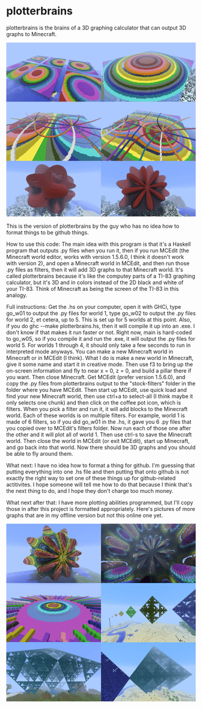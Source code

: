 # plotterbrains
plotterbrains is the brains of a 3D graphing calculator that can output 3D graphs to Minecraft.

![first 6 renders](https://github.com/Frungy/plotterbrains/blob/main/rendersfirst6small.jpg)

This is the version of plotterbrains by the guy who has no idea how to format things to be github things.

How to use this code:
The main idea with this program is that it's a Haskell program that outputs .py files when you run it, then if you run MCEdit (the Minecraft world editor, works with version 1.5.6.0, I think it doesn't work with version 2), and open a Minecraft world in MCEdit, and then run those .py files as filters, then it will add 3D graphs to that Minecraft world.  It's called plotterbrains because it's like the computey parts of a TI-83 graphing calculator, but it's 3D and in colors instead of the 2D black and white of your TI-83.  Think of Minecraft as being the screen of the TI-83 in this analogy.

Full instructions:
Get the .hs on your computer, open it with GHCi, type go_w01 to output the .py files for world 1, type go_w02 to output the .py files for world 2, et cetera, up to 5.  This is set up for 5 worlds at this point.  Also, if you do ghc --make plotterbrains.hs, then it will compile it up into an .exe.  I don't know if that makes it run faster or not.  Right now, main is hard-coded to go_w05, so if you compile it and run the .exe, it will output the .py files for world 5.  For worlds 1 through 4, it should only take a few seconds to run in interpreted mode anyways.  You can make a new Minecraft world in Minecraft or in MCEdit (I think).  What I do is make a new world in Minecraft, give it some name and start it in creative mode.  Then use f3 to bring up the on-screen information and fly to near x = 0, z = 0, and build a pillar there if you want.  Then close Minecraft.  Get MCEdit (prefer version 1.5.6.0), and copy the .py files from plotterbrains output to the "stock-filters" folder in the folder where you have MCEdit.  Then start up MCEdit, use quick load and find your new Minecraft world, then use ctrl+a to select-all (I think maybe it only selects one chunk) and then click on the coffee pot icon, which is filters.  When you pick a filter and run it, it will add blocks to the Minecraft world.  Each of these worlds is on multiple filters.  For example, world 1 is made of 6 filters, so if you did go_w01 in the .hs, it gave you 6 .py files that you copied over to MCEdit's filters folder.  Now run each of those one after the other and it will plot all of world 1.  Then use ctrl-s to save the Minecraft world.  Then close the world in MCEdit (or exit MCEdit), start up Minecraft, and go back into that world.  Now there should be 3D graphs and you should be able to fly around them.

What next:
I have no idea how to format a thing for github.  I'm guessing that putting everything into one .hs file and then putting that onto github is not exactly the right way to set one of these things up for github-related actitivites.  I hope someone will tell me how to do that because I think that's the next thing to do, and I hope they don't charge too much money.

What next after that:
I have more plotting abilities programmed, but I'll copy those in after this project is formatted appropriately.  Here's pictures of more graphs that are in my offline version but not this online one yet.

![second 6 renders](https://github.com/Frungy/plotterbrains/blob/main/renderssecond6small.jpg)

